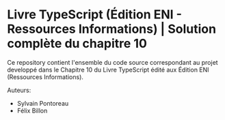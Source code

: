 # Livre TypeScript (Édition ENI - Ressources Informations) | Solution complète du chapitre 10

Ce repository contient l'ensemble du code source correspondant au projet developpé dans le Chapitre 10 du Livre TypeScript édité aux Édition ENI (Ressources Informations).

Auteurs:
- Sylvain Pontoreau
- Félix Billon
